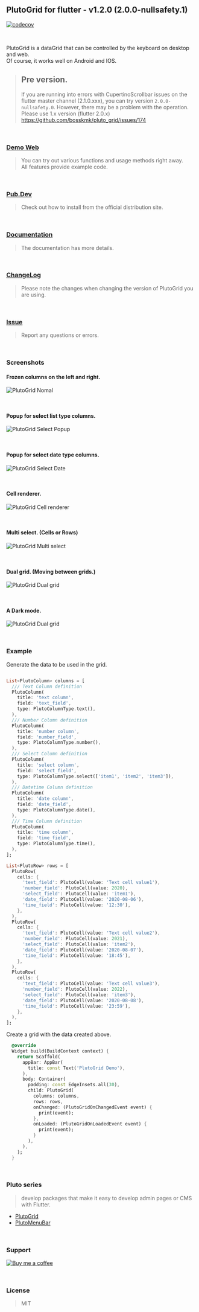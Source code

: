## PlutoGrid for flutter - v1.2.0 (2.0.0-nullsafety.1)

[![codecov](https://codecov.io/gh/bosskmk/pluto_grid/branch/master/graph/badge.svg)](https://codecov.io/gh/bosskmk/pluto_grid)

<br>

PlutoGrid is a dataGrid that can be controlled by the keyboard on desktop and web.  
Of course, it works well on Android and IOS.
> ## Pre version.
> If you are running into errors with CupertinoScrollbar issues on the flutter master channel (2.1.0.xxx), you can try version `2.0.0-nullsafety.0`.
> However, there may be a problem with the operation. Please use 1.x version (flutter 2.0.x)
> https://github.com/bosskmk/pluto_grid/issues/174

<br>

### [Demo Web](https://bosskmk.github.io/pluto_grid/build/web/index.html)
> You can try out various functions and usage methods right away.  
> All features provide example code.

<br>

### [Pub.Dev](https://pub.dev/packages/pluto_grid)
> Check out how to install from the official distribution site.

<br>

### [Documentation](https://github.com/bosskmk/pluto_grid/wiki)
> The documentation has more details.

<br>

### [ChangeLog](https://github.com/bosskmk/pluto_grid/blob/master/CHANGELOG.md)
> Please note the changes when changing the version of PlutoGrid you are using.

<br>

### [Issue](https://github.com/bosskmk/pluto_grid/issues)
> Report any questions or errors.
  
<br>
  
### Screenshots

#### Frozen columns on the left and right.
![PlutoGrid Nomal](https://bosskmk.github.io/images/pluto_grid/1.0.0/pluto_image_1.0.0_1.jpg)

<br>

#### Popup for select list type columns.
![PlutoGrid Select Popup](https://bosskmk.github.io/images/pluto_grid/1.0.0/pluto_image_1.0.0_2.jpg)

<br>

#### Popup for select date type columns.
![PlutoGrid Select Date](https://bosskmk.github.io/images/pluto_grid/1.0.0/pluto_image_1.0.0_3.jpg)

<br>

#### Cell renderer.
![PlutoGrid Cell renderer](https://bosskmk.github.io/images/pluto_grid/1.0.0/pluto_image_1.0.0_4.jpg)

<br>

#### Multi select. (Cells or Rows)
![PlutoGrid Multi select](https://bosskmk.github.io/images/pluto_grid/1.0.0/pluto_image_1.0.0_5.jpg)

<br>

#### Dual grid. (Moving between grids.)
![PlutoGrid Dual grid](https://bosskmk.github.io/images/pluto_grid/1.0.0/pluto_image_1.0.0_6.jpg)

<br>

#### A Dark mode.
![PlutoGrid Dual grid](https://bosskmk.github.io/images/pluto_grid/1.0.0/pluto_image_1.0.0_7.jpg)

<br>

### Example
Generate the data to be used in the grid.
```dart

List<PlutoColumn> columns = [
  /// Text Column definition
  PlutoColumn(
    title: 'text column',
    field: 'text_field',
    type: PlutoColumnType.text(),
  ),
  /// Number Column definition
  PlutoColumn(
    title: 'number column',
    field: 'number_field',
    type: PlutoColumnType.number(),
  ),
  /// Select Column definition
  PlutoColumn(
    title: 'select column',
    field: 'select_field',
    type: PlutoColumnType.select(['item1', 'item2', 'item3']),
  ),
  /// Datetime Column definition
  PlutoColumn(
    title: 'date column',
    field: 'date_field',
    type: PlutoColumnType.date(),
  ),
  /// Time Column definition
  PlutoColumn(
    title: 'time column',
    field: 'time_field',
    type: PlutoColumnType.time(),
  ),
];

List<PlutoRow> rows = [
  PlutoRow(
    cells: {
      'text_field': PlutoCell(value: 'Text cell value1'),
      'number_field': PlutoCell(value: 2020),
      'select_field': PlutoCell(value: 'item1'),
      'date_field': PlutoCell(value: '2020-08-06'),
      'time_field': PlutoCell(value: '12:30'),
    },
  ),
  PlutoRow(
    cells: {
      'text_field': PlutoCell(value: 'Text cell value2'),
      'number_field': PlutoCell(value: 2021),
      'select_field': PlutoCell(value: 'item2'),
      'date_field': PlutoCell(value: '2020-08-07'),
      'time_field': PlutoCell(value: '18:45'),
    },
  ),
  PlutoRow(
    cells: {
      'text_field': PlutoCell(value: 'Text cell value3'),
      'number_field': PlutoCell(value: 2022),
      'select_field': PlutoCell(value: 'item3'),
      'date_field': PlutoCell(value: '2020-08-08'),
      'time_field': PlutoCell(value: '23:59'),
    },
  ),
];
```

Create a grid with the data created above.
```dart
  @override
  Widget build(BuildContext context) {
    return Scaffold(
      appBar: AppBar(
        title: const Text('PlutoGrid Demo'),
      ),
      body: Container(
        padding: const EdgeInsets.all(30),
        child: PlutoGrid(
          columns: columns,
          rows: rows,
          onChanged: (PlutoGridOnChangedEvent event) {
            print(event);
          },
          onLoaded: (PlutoGridOnLoadedEvent event) {
            print(event);
          }
        ),
      ),
    );
  }
```

<br>

### Pluto series
> develop packages that make it easy to develop admin pages or CMS with Flutter.
* [PlutoGrid](https://github.com/bosskmk/pluto_grid)
* [PlutoMenuBar](https://github.com/bosskmk/pluto_menu_bar)

<br>

### Support

[![Buy me a coffee](https://www.buymeacoffee.com/assets/img/custom_images/white_img.png)](https://www.buymeacoffee.com/manki)

<br>

### License
> MIT
